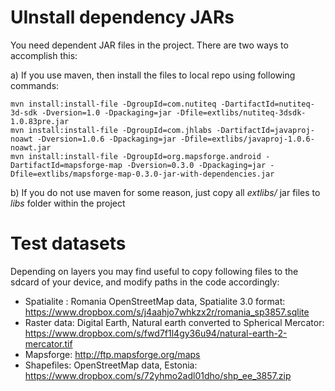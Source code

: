 # UInstall dependency JARs

 You need dependent JAR files in the project. There are two ways to accomplish this:

a) If you use maven, then install the files to local repo using following commands:

    mvn install:install-file -DgroupId=com.nutiteq -DartifactId=nutiteq-3d-sdk -Dversion=1.0 -Dpackaging=jar -Dfile=extlibs/nutiteq-3dsdk-1.0.83pre.jar
    mvn install:install-file -DgroupId=com.jhlabs -DartifactId=javaproj-noawt -Dversion=1.0.6 -Dpackaging=jar -Dfile=extlibs/javaproj-1.0.6-noawt.jar
    mvn install:install-file -DgroupId=org.mapsforge.android -DartifactId=mapsforge-map -Dversion=0.3.0 -Dpackaging=jar -Dfile=extlibs/mapsforge-map-0.3.0-jar-with-dependencies.jar

b) If you do not use maven for some reason, just copy all *extlibs/* jar files to *libs* folder within the project


# Test datasets

Depending on layers you may find useful to copy following files to the sdcard of your device, and modify paths in the code accordingly:

* Spatialite : Romania OpenStreetMap data, Spatialite 3.0 format: https://www.dropbox.com/s/j4aahjo7whkzx2r/romania_sp3857.sqlite
* Raster data: Digital Earth, Natural earth converted to Spherical Mercator: https://www.dropbox.com/s/fwd7f1l4gy36u94/natural-earth-2-mercator.tif
* Mapsforge: http://ftp.mapsforge.org/maps
* Shapefiles: OpenStreetMap data, Estonia: https://www.dropbox.com/s/72yhmo2adl01dho/shp_ee_3857.zip
